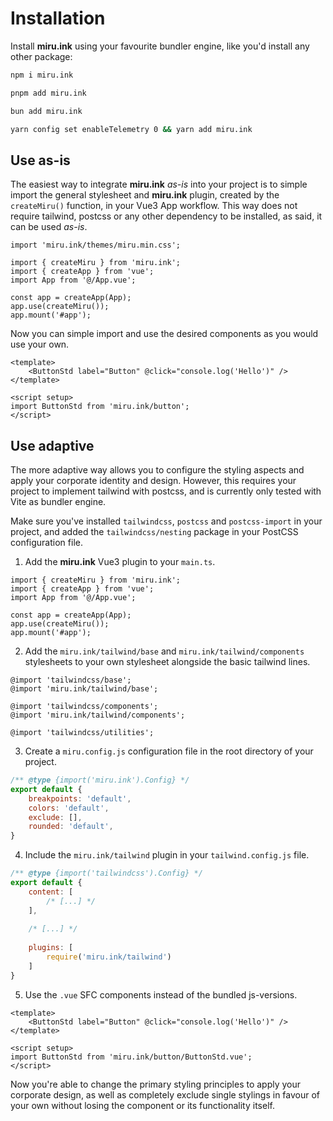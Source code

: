 
# Installation

Install **miru.ink** using your favourite bundler engine, like you'd install any other package:

```sh
npm i miru.ink
```

```sh
pnpm add miru.ink
```

```sh
bun add miru.ink
```

```sh
yarn config set enableTelemetry 0 && yarn add miru.ink
```


## Use as-is

The easiest way to integrate **miru.ink** _as-is_ into your project is to simple import the general 
stylesheet and **miru.ink** plugin, created by the `createMiru()` function, in your Vue3 App 
workflow. This way does not require tailwind, postcss or any other dependency to be installed, as 
said, it can be used _as-is_.

```js{1,3,8}
import 'miru.ink/themes/miru.min.css';

import { createMiru } from 'miru.ink';
import { createApp } from 'vue';
import App from '@/App.vue';

const app = createApp(App);
app.use(createMiru());
app.mount('#app');
```

Now you can simple import and use the desired components as you would use your own.

```vue{2,6}
<template>
    <ButtonStd label="Button" @click="console.log('Hello')" />
</template>

<script setup>
import ButtonStd from 'miru.ink/button';
</script>
```


## Use adaptive

The more adaptive way allows you to configure the styling aspects and apply your corporate identity 
and design. However, this requires your project to implement tailwind with postcss, and is currently 
only tested with Vite as bundler engine.

Make sure you've installed `tailwindcss`, `postcss` and `postcss-import` in your project, and added
the `tailwindcss/nesting` package in your PostCSS configuration file.

1. Add the **miru.ink** Vue3 plugin to your `main.ts`.

```js{1,6}
import { createMiru } from 'miru.ink';
import { createApp } from 'vue';
import App from '@/App.vue';

const app = createApp(App);
app.use(createMiru());
app.mount('#app');
```

2. Add the `miru.ink/tailwind/base` and `miru.ink/tailwind/components` stylesheets to your own 
stylesheet alongside the basic tailwind lines.

```css{2,5}
@import 'tailwindcss/base';
@import 'miru.ink/tailwind/base';

@import 'tailwindcss/components';
@import 'miru.ink/tailwind/components';

@import 'tailwindcss/utilities';
```

3. Create a `miru.config.js` configuration file in the root directory of your project.

```js
/** @type {import('miru.ink').Config} */
export default {
    breakpoints: 'default',
    colors: 'default',
    exclude: [],
    rounded: 'default',
}
```

4. Include the `miru.ink/tailwind` plugin in your `tailwind.config.js` file.

```js
/** @type {import('tailwindcss').Config} */
export default {
    content: [
        /* [...] */
    ],
    
    /* [...] */
    
    plugins: [
        require('miru.ink/tailwind')
    ]
}
```

5. Use the `.vue` SFC components instead of the bundled js-versions.

```vue{2,6}
<template>
    <ButtonStd label="Button" @click="console.log('Hello')" />
</template>

<script setup>
import ButtonStd from 'miru.ink/button/ButtonStd.vue';
</script>
```

Now you're able to change the primary styling principles to apply your corporate design, as well as 
completely exclude single stylings in favour of your own without losing the component or its 
functionality itself.
